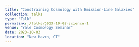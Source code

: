 ```yaml
---
title: "Constraining Cosmology with Emission-Line Galaxies"
collection: talks
type: "Talk"
permalink: /talks/2023-10-03-science-1
venue: "Yale Cosmology Seminar"
date: 2023-10-03
location: "New Haven, CT"
---
```

